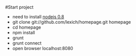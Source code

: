 #Start project 
- need to install [nodejs 0.8](http://nodejs.org/)
- git clone git://github.com/lexich/homepage.git homepage
- cd homepage
- npm install
- grunt
- grunt connect
- open browser localhost:8080

